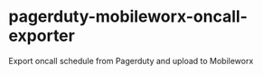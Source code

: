 # pagerduty-mobileworx-oncall-exporter
Export oncall schedule from Pagerduty and upload to Mobileworx
